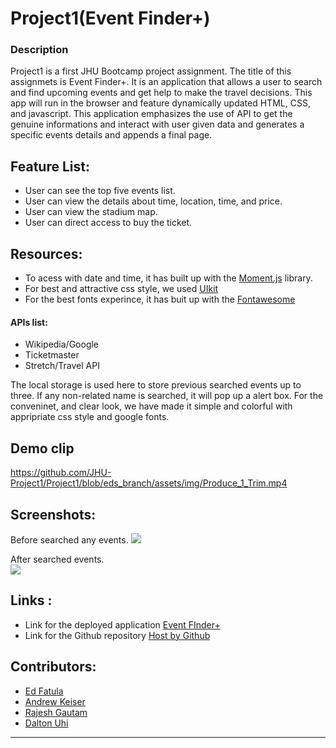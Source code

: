 # Project1(Event Finder+)

### Description
Project1 is a first JHU Bootcamp project assignment. The title of this assignmets is Event Finder+.
It is an application that allows a user to search and find upcoming events and get help to make the travel decisions. This app will run in the browser and feature dynamically updated HTML, CSS, and javascript. This application emphasizes the use of API to get the genuine informations and interact with user given data and generates a specific events details and appends a final page.

## Feature List:

* User can see the top five events list.
* User can view the details about time, location, time, and price.
* User can view the stadium map.
* User can direct access to buy the ticket.

## Resources:

- To acess with date and time, it has built up with the [Moment.js](https://momentjs.com/) library.
- For best and attractive css style, we used [UIkit](https://getuikit.com/docs/introduction) 
- For the best fonts experince, it has buit up with the [Fontawesome](https://fontawesome.com)

#### APIs list:
* Wikipedia/Google
* Ticketmaster
* Stretch/Travel API

The local storage is used here to store previous searched events up to three. If any non-related name is searched, it will pop up a alert box. For the conveninet, and clear look, we have made it simple and colorful with appripriate css style and google fonts. 

## Demo clip
https://github.com/JHU-Project1/Project1/blob/eds_branch/assets/img/Produce_1_Trim.mp4

## Screenshots:
Before searched any events.
   ![](./assets/images/before-search-city.png) 

After searched events.  
![](./assets/images/after-search-city.png)

## Links :

* Link for the deployed application [Event FInder+](https://jhu-project1.github.io/Project)
* Link for the Github repository [Host by Github](https://github.com/JHU-Project1/Project1)



## Contributors:
* [Ed Fatula](https://github.com/shooters00)
* [Andrew Keiser](https://github.com/webdev410)
* [Rajesh Gautam](https://github.com/Rajesh295-dev)
* [Dalton Uhi](https://github.com/duhl91)

- - -
 
